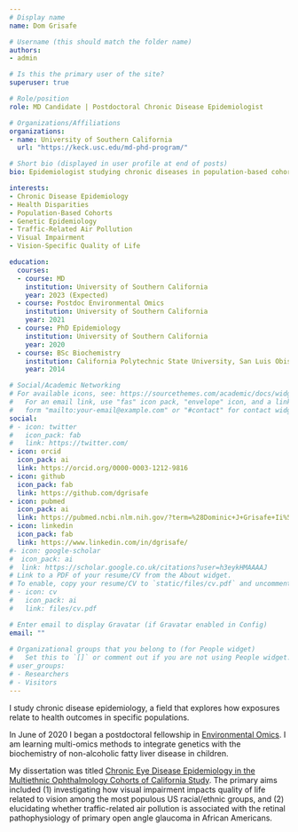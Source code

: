 ```yaml
---
# Display name
name: Dom Grisafe

# Username (this should match the folder name)
authors:
- admin

# Is this the primary user of the site?
superuser: true

# Role/position
role: MD Candidate | Postdoctoral Chronic Disease Epidemiologist

# Organizations/Affiliations
organizations:
- name: University of Southern California
  url: "https://keck.usc.edu/md-phd-program/"

# Short bio (displayed in user profile at end of posts)
bio: Epidemiologist studying chronic diseases in population-based cohort studies

interests:
- Chronic Disease Epidemiology
- Health Disparities
- Population-Based Cohorts
- Genetic Epidemiology
- Traffic-Related Air Pollution
- Visual Impairment
- Vision-Specific Quality of Life

education:
  courses:
  - course: MD
    institution: University of Southern California
    year: 2023 (Expected)
  - course: Postdoc Environmental Omics
    institution: University of Southern California
    year: 2021
  - course: PhD Epidemiology
    institution: University of Southern California
    year: 2020
  - course: BSc Biochemistry
    institution: California Polytechnic State University, San Luis Obispo
    year: 2014

# Social/Academic Networking
# For available icons, see: https://sourcethemes.com/academic/docs/widgets/#icons
#   For an email link, use "fas" icon pack, "envelope" icon, and a link in the
#   form "mailto:your-email@example.com" or "#contact" for contact widget.
social:
# - icon: twitter
#   icon_pack: fab
#   link: https://twitter.com/
- icon: orcid
  icon_pack: ai
  link: https://orcid.org/0000-0003-1212-9816
- icon: github
  icon_pack: fab
  link: https://github.com/dgrisafe
- icon: pubmed
  icon_pack: ai
  link: https://pubmed.ncbi.nlm.nih.gov/?term=%28Dominic+J+Grisafe+Ii%5BAuthor%5D%29+OR+%28Dominic+Grisafe%5BAuthor%5D%29&sort=date
- icon: linkedin
  icon_pack: fab
  link: https://www.linkedin.com/in/dgrisafe/
#- icon: google-scholar
#  icon_pack: ai
#  link: https://scholar.google.co.uk/citations?user=h3eykHMAAAAJ
# Link to a PDF of your resume/CV from the About widget.
# To enable, copy your resume/CV to `static/files/cv.pdf` and uncomment the lines below.  
# - icon: cv
#   icon_pack: ai
#   link: files/cv.pdf

# Enter email to display Gravatar (if Gravatar enabled in Config)
email: ""
  
# Organizational groups that you belong to (for People widget)
#   Set this to `[]` or comment out if you are not using People widget.  
# user_groups:
# - Researchers
# - Visitors
---
```


I study chronic disease epidemiology, a field that explores how exposures relate to health outcomes in specific populations. 

In June of 2020 I began a postdoctoral fellowship in [Environmental Omics](https://drive.google.com/file/d/10VWMRnFBfFJxueXct3npUaVkrcL0fiWs/view?usp=sharing). I am learning multi-omics methods to integrate genetics with the biochemistry of non-alcoholic fatty liver disease in children.

My dissertation was titled [Chronic Eye Disease Epidemiology in the Multiethnic Ophthalmology Cohorts of California Study](http://digitallibrary.usc.edu/cdm/ref/collection/p15799coll89/id/318788). The primary aims included (1) investigating how visual impairment impacts quality of life related to vision among the most populous US racial/ethnic groups, and (2) elucidating whether traffic-related air pollution is associated with the retinal pathophysiology of primary open angle glaucoma in African Americans.
